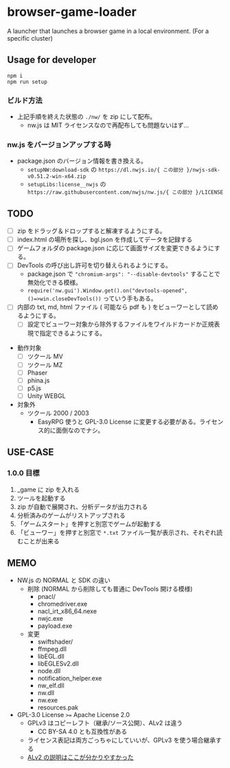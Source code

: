 # browser-game-loader

A launcher that launches a browser game in a local environment. (For a specific cluster)

## Usage for developer

```
npm i
npm run setup
```

### ビルド方法

- 上記手順を終えた状態の `./nw/` を zip にして配布。
  - nw.js は MIT ライセンスなので再配布しても問題ないはず...

### nw.js をバージョンアップする時

- package.json のバージョン情報を書き換える。
  - `setupNW:download-sdk` の `https://dl.nwjs.io/{ この部分 }/nwjs-sdk-v0.51.2-win-x64.zip`
  - `setupLibs:license__nwjs` の `https://raw.githubusercontent.com/nwjs/nw.js/{ この部分 }/LICENSE`

## TODO

- [ ] zip をドラッグ＆ドロップすると解凍するようにする。
- [ ] index.html の場所を探し、bgl.json を作成してデータを記録する
- [ ] ゲームフォルダの package.json に応じて画面サイズを変更できるようにする。
- [ ] DevTools の呼び出し許可を切り替えられるようにする。
  - package.json で `"chromium-args": "--disable-devtools"` することで無効化できる模様。
  - `require('nw.gui').Window.get().on("devtools-opened",()=>win.closeDevTools())` っていう手もある。
- [ ] 内部の txt, md, html ファイル ( 可能なら pdf も ) をビューワーとして読めるようにする。
  - [ ] 設定でビューワー対象から除外するファイルをワイルドカードか正規表現で指定できるようにする。
- 動作対象
  - [ ] ツクール MV
  - [ ] ツクール MZ
  - [ ] Phaser
  - [ ] phina.js
  - [ ] p5.js
  - [ ] Unity WEBGL
- 対象外
  - ツクール 2000 / 2003
    - EasyRPG 使うと GPL-3.0 License に変更する必要がある。ライセンス的に面倒なのでナシ。

## USE-CASE

### 1.0.0 目標

1. \_game に zip を入れる
2. ツールを起動する
3. zip が自動で展開され、分析データが出力される
4. 分析済みのゲームがリストアップされる
5. 「ゲームスタート」を押すと別窓でゲームが起動する
6. 「ビューワー」を押すと別窓で `*.txt` ファイル一覧が表示され、それぞれ読むことが出来る

## MEMO

- NW.js の NORMAL と SDK の違い
  - 削除 (NORMAL から削除しても普通に DevTools 開ける模様)
    - pnacl/
    - chromedriver.exe
    - nacl_irt_x86_64.nexe
    - nwjc.exe
    - payload.exe
  - 変更
    - swiftshader/
    - ffmpeg.dll
    - libEGL.dll
    - libEGLESv2.dll
    - node.dll
    - notification_helper.exe
    - nw_elf.dll
    - nw.dll
    - nw.exe
    - resources.pak
- GPL-3.0 License `>=` Apache License 2.0
  - GPLv3 はコピーレフト（継承/ソース公開）、ALv2 は違う
    - CC BY-SA 4.0 とも互換性がある
  - ライセンス表記は両方ごっちゃにしていいが、GPLv3 を使う場合継承する
  - [ALv2 の説明はここが分かりやすかった](https://yamory.io/blog/about-mit-License/#apache-license%2C-version-2.0%EF%BC%88apache-license-2.0%EF%BC%89)
